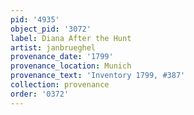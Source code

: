```yaml
---
pid: '4935'
object_pid: '3072'
label: Diana After the Hunt
artist: janbrueghel
provenance_date: '1799'
provenance_location: Munich
provenance_text: 'Inventory 1799, #387'
collection: provenance
order: '0372'
---
```

